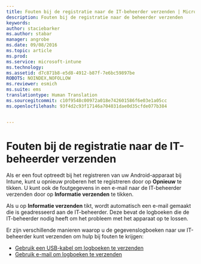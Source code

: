 ```yaml
---
title: Fouten bij de registratie naar de IT-beheerder verzenden | Microsoft Intune
description: Fouten bij de registratie naar de beheerder verzenden
keywords: 
author: staciebarker
ms.author: stabar
manager: angrobe
ms.date: 09/08/2016
ms.topic: article
ms.prod: 
ms.service: microsoft-intune
ms.technology: 
ms.assetid: d7c871b8-e5d8-4912-b87f-7e6bc59897be
ROBOTS: NOINDEX,NOFOLLOW
ms.reviewer: esmich
ms.suite: ems
translationtype: Human Translation
ms.sourcegitcommit: c10f9548c00972a018e742601586f6e03e1a05cc
ms.openlocfilehash: 93f4d2c93f17146a704031dae0d35cfde077b384


---
```



# Fouten bij de registratie naar de IT-beheerder verzenden

Als er een fout optreedt bij het registreren van uw Android-apparaat bij Intune, kunt u opnieuw proberen het te registreren door op **Opnieuw** te tikken. U kunt ook de foutgegevens in een e-mail naar de IT-beheerder verzenden door op **Informatie verzenden** te tikken.

Als u op **Informatie verzenden** tikt, wordt automatisch een e-mail gemaakt die is geadresseerd aan de IT-beheerder. Deze bevat de logboeken die de IT-beheerder nodig heeft om het probleem met het apparaat op te lossen.

Er zijn verschillende manieren waarop u de gegevenslogboeken naar uw IT-beheerder kunt verzenden om hulp bij fouten te krijgen:

- [Gebruik een USB-kabel om logboeken te verzenden](send-diagnostic-data-logs-to-your-it-administrator-using-a-usb-cable-android.md)
- [Gebruik e-mail om logboeken te verzenden](send-diagnostic-data-logs-to-your-it-administrator-using-email-android.md)



<!--HONumber=Oct16_HO2-->


